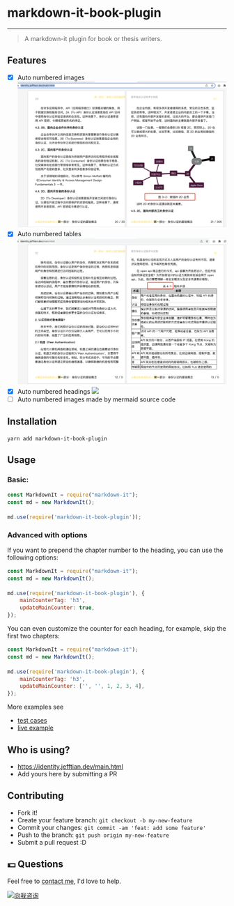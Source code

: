 # markdown-it-book-plugin

---------------

> A markdown-it plugin for book or thesis writers.

## Features

- [x] Auto numbered images ![](./assets/images.png)
- [x] Auto numbered tables ![](./assets/table.png)
- [x] Auto numbered headings ![](./assets/chapter.png)
- [ ] Auto numbered images made by mermaid source code

## Installation

```shell
yarn add markdown-it-book-plugin
```

## Usage

### Basic:

```js
const MarkdownIt = require("markdown-it");
const md = new MarkdownIt();

md.use(require('markdown-it-book-plugin'));
```

### Advanced with options

If you want to prepend the chapter number to the heading, you can use the following options:

```js
const MarkdownIt = require("markdown-it");
const md = new MarkdownIt();

md.use(require('markdown-it-book-plugin'), {
    mainCounterTag: 'h3',
    updateMainCounter: true,
});
```

You can even customize the counter for each heading, for example, skip the first two chapters:

```js
const MarkdownIt = require("markdown-it");
const md = new MarkdownIt();

md.use(require('markdown-it-book-plugin'), {
    mainCounterTag: 'h3',
    updateMainCounter: ['', '', 1, 2, 3, 4],
});
```


More examples see

- [test cases](https://github.com/Jeff-Tian/markdown-it-book-plugin/blob/main/test/markdown-it-book.test.js)
- [live example](https://github.com/Jeff-Tian/AllAboutIdentity/blob/main/docs/.vitepress/config.ts#L24)

## Who is using?

- https://identity.jefftian.dev/main.html
- Add yours here by submitting a PR

## Contributing

- Fork it!
- Create your feature branch: `git checkout -b my-new-feature`
- Commit your changes: `git commit -am 'feat: add some feature'`
- Push to the branch: `git push origin my-new-feature`
- Submit a pull request :D

## 💵 Questions

Feel free to [contact me](https://www.zhihu.com/consult/people/1073548674713423872), I'd love to help.

<a href="https://www.zhihu.com/consult/people/1073548674713423872" target="blank"><img src="https://first-go-vercel.vercel.app/api/dynamicimage" alt="向我咨询"/></a>
